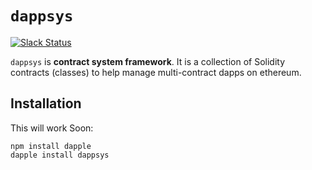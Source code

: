 `dappsys`
===
[![Slack Status](http://slack.makerdao.com/badge.svg)](https://slack.makerdao.com)

`dappsys` is **contract system framework**. It is a collection of Solidity contracts (classes) to help manage multi-contract dapps on ethereum.

Installation
---

This will work Soon:

    npm install dapple
    dapple install dappsys

